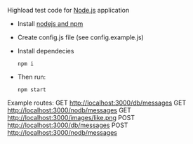 Highload test code for [Node.js](http://nodejs.org) application

- Install [nodejs and npm](https://nodejs.org/en/download/package-manager/)

- Create config.js file (see config.example.js)

- Install dependecies

    `npm i`

- Then run:

    `npm start`

Example routes:
 GET [http://localhost:3000/db/messages](http://localhost:3000/db/messages)
 GET [http://localhost:3000/nodb/messages](http://localhost:3000/nodb/messages)
 GET [http://localhost:3000/images/like.png](http://localhost:3000/images/like.png)
 POST [http://localhost:3000/db/messages](http://localhost:3000/db/messages)
 POST [http://localhost:3000/nodb/messages](http://localhost:3000/nodb/messages)
